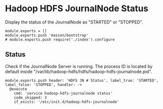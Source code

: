 
# Hadoop HDFS JournalNode Status

Display the status of the JournalNode as "STARTED" or "STOPPED".

    module.exports = []
    module.exports.push 'masson/bootstrap'
    # module.exports.push require('./index').configure

## Status

Check if the JournalNode Server is running. The process ID is located by default
inside "/var/lib/hadoop-hdfs/hdfs/hadoop-hdfs-journalnode.pid".

    module.exports.push header: 'HDFS JN # Status', label_true: 'STARTED', label_false: 'STOPPED', handler: ->
      @execute
        cmd: 'service hadoop-hdfs-journalnode status'
        code_skipped: 3
        if_exists: '/etc/init.d/hadoop-hdfs-journalnode'
